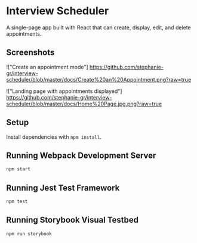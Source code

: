 # Interview Scheduler

A single-page app built with React that can create, display, edit, and delete appointments.

## Screenshots

!["Create an appointment mode"] https://github.com/stephanie-gr/interview-scheduler/blob/master/docs/Create%20an%20Appointment.png?raw=true

!["Landing page with appointments displayed"] https://github.com/stephanie-gr/interview-scheduler/blob/master/docs/Home%20Page.jpg.png?raw=true

## Setup

Install dependencies with `npm install`.

## Running Webpack Development Server

```sh
npm start
```

## Running Jest Test Framework

```sh
npm test
```

## Running Storybook Visual Testbed

```sh
npm run storybook
```
